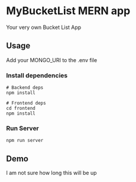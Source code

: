 # MyBucketList MERN app

Your very own Bucket List App

## Usage

Add your MONGO_URI to the .env file

### Install dependencies

```
# Backend deps
npm install

# Frontend deps
cd frontend
npm install
```

### Run Server

```
npm run server
```

## Demo

I am not sure how long this will be up


